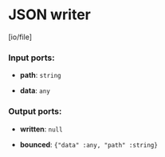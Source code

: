 # JSON writer

[io/file]

### Input ports:

* __path__: `string`


* __data__: `any`


### Output ports:

* __written__: `null`


* __bounced__: `{"data" :any, "path" :string}`


